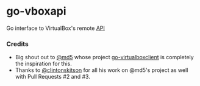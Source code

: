 # go-vboxapi
Go interface to VirtualBox's remote [API](https://www.virtualbox.org/sdkref/)

### Credits
 - Big shout out to [@md5](https://github.com/md5) whose project [go-virtualboxclient](https://github.com/appropriate/go-virtualboxclient) is completely the inspiration for this.  
 - Thanks to [@clintonskitson](https://github.com/clintonskitson) for all his work on @md5's project as well with Pull Requests #2 and #3.
